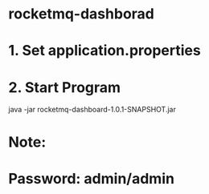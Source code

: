 # rocketmq-dashborad
# 1. Set application.properties
# 2. Start Program
java -jar rocketmq-dashboard-1.0.1-SNAPSHOT.jar 
# Note:
# Password: admin/admin
